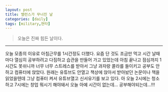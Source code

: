 ```yaml
---
layout: post
title: 밸런스가 무너진 날
categories: [daily]
tags: [military,현타]
---
```

> 오늘은 진짜 힘든 날이다.

---
오늘 모종의 이유로 아침근무를 1시간정도 더했다. 요즘 단 것도 조금만 먹고 시간 날때마다 열심히 공부하려고 다짐하고 습관을 만들어 가고 있었는데
아침 끝나고 점심까지 1시간도 못쉬니까 너무 너무 스트레스를 받아서 그냥 과자랑 콜라를 들이키고 공부도 안하고 컴퓨터에 앉았다.
원래는 유튜브도 안열고 책상에 앉아서 받아놨던 논문이나 책을 읽었을텐데 그냥 컴퓨터 켜서 유튜브열고 신서유기를 보고 있다. 아 오늘 2시에는 청소하고 7시에는 창업 뭐시기 해야돼서 오늘 아예
시간이 없는데... 공부해야되는데...!!!

